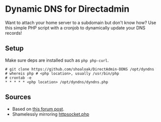 # Dynamic DNS for Directadmin
Want to attach your home server to a subdomain but don't know how?
Use this simple PHP script with a cronjob to dynamically update your DNS records!

## Setup
Make sure deps are installed such as `php php-curl`.

```
# git clone https://github.com/shoaloak/DirectAdmin-DDNS /opt/dyndns
# whereis php # <php location>, usually /usr/bin/php
# crontab -e
* * * * * <php location> /opt/dyndns/dyndns.php
```

## Sources
* Based on [this forum post](https://www.vimexx.nl/forum/14-tutorials/588-dyndns-mogelijk-via-directadmin-api-bij-vimexx?page=1#post-2323).
* Shamelessly mirroring [httpsocket.php](https://files.directadmin.com/services/all/httpsocket/)
